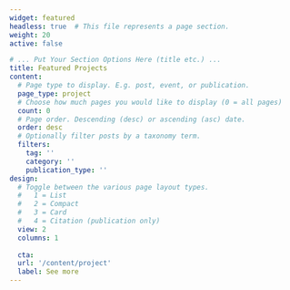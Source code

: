 ```yaml
---
widget: featured
headless: true  # This file represents a page section.
weight: 20
active: false

# ... Put Your Section Options Here (title etc.) ...
title: Featured Projects
content:
  # Page type to display. E.g. post, event, or publication.
  page_type: project
  # Choose how much pages you would like to display (0 = all pages)
  count: 0
  # Page order. Descending (desc) or ascending (asc) date.
  order: desc
  # Optionally filter posts by a taxonomy term.
  filters:
    tag: ''
    category: ''
    publication_type: ''
design:
  # Toggle between the various page layout types.
  #   1 = List
  #   2 = Compact
  #   3 = Card
  #   4 = Citation (publication only)
  view: 2
  columns: 1
  
  cta:
  url: '/content/project'
  label: See more
---
```

